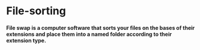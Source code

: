 # File-sorting

#### File swap is a computer software that sorts your files on the bases of their extensions and place them into a named folder according to their extension type.
